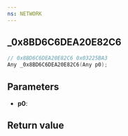 ```yaml
---
ns: NETWORK
---
```

## _0x8BD6C6DEA20E82C6

```c
// 0x8BD6C6DEA20E82C6 0x03225BA3
Any _0x8BD6C6DEA20E82C6(Any p0);
```


## Parameters
* **p0**: 

## Return value
